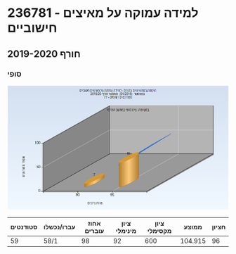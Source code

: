 # 236781 - למידה עמוקה על מאיצים חישוביים

## חורף 2019-2020

### סופי

![201901 Finals](201901/Finals.png)

| סטודנטים | עברו/נכשלו | אחוז עוברים | ציון מינימלי | ציון מקסימלי | ממוצע | חציון |
| ---- | ---- | ---- | ---- | ---- | ---- | ---- |
| 59 | 58/1 | 98 | 92 | 600 | 104.915 | 96 |

